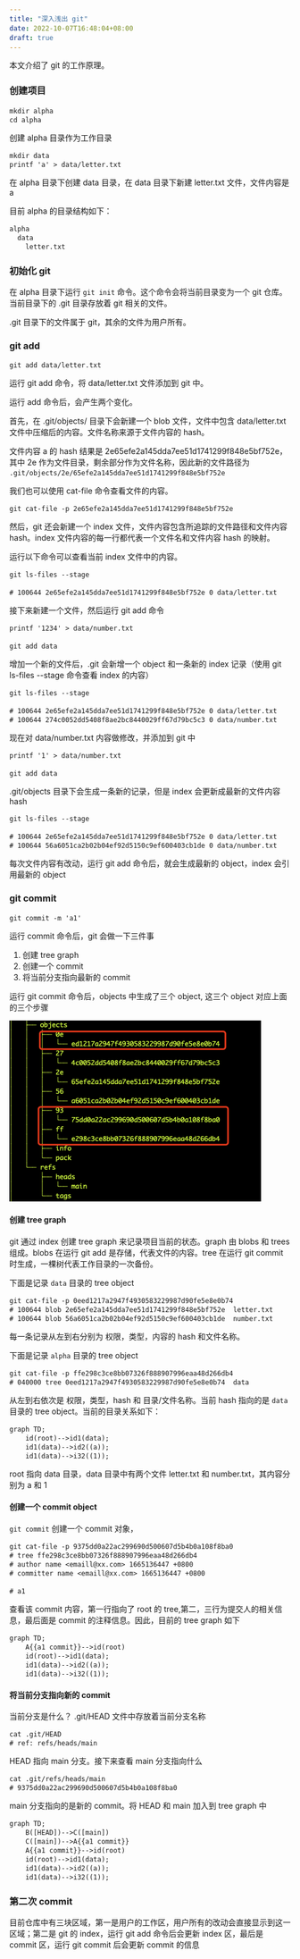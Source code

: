 ```yaml
---
title: "深入浅出 git"
date: 2022-10-07T16:48:04+08:00
draft: true
---
```


本文介绍了 git 的工作原理。

### 创建项目

```shell
mkdir alpha
cd alpha
```

创建 alpha 目录作为工作目录

```shell
mkdir data
printf 'a' > data/letter.txt
```

在 alpha 目录下创建 data 目录，在 data 目录下新建 letter.txt 文件，文件内容是 a

目前 alpha 的目录结构如下：

```shell
alpha
  data
    letter.txt
```

### 初始化 git

在 alpha 目录下运行 `git init` 命令。这个命令会将当前目录变为一个 git 仓库。当前目录下的 .git 目录存放着 git 相关的文件。

.git 目录下的文件属于 git，其余的文件为用户所有。

### git add

```shell
git add data/letter.txt
```

运行 git add 命令，将 data/letter.txt 文件添加到 git 中。

运行 add 命令后，会产生两个变化。

首先，在 .git/objects/ 目录下会新建一个 blob 文件，文件中包含 data/letter.txt 文件中压缩后的内容。文件名称来源于文件内容的 hash。

文件内容 a 的 hash 结果是 2e65efe2a145dda7ee51d1741299f848e5bf752e，其中 2e 作为文件目录，剩余部分作为文件名称，因此新的文件路径为 `.git/objects/2e/65efe2a145dda7ee51d1741299f848e5bf752e`

我们也可以使用 cat-file 命令查看文件的内容。

```shell
git cat-file -p 2e65efe2a145dda7ee51d1741299f848e5bf752e
```

然后，git 还会新建一个 index 文件，文件内容包含所追踪的文件路径和文件内容 hash。index 文件内容的每一行都代表一个文件名和文件内容 hash 的映射。

运行以下命令可以查看当前 index 文件中的内容。

```shell
git ls-files --stage

# 100644 2e65efe2a145dda7ee51d1741299f848e5bf752e 0	data/letter.txt
```

接下来新建一个文件，然后运行 git add 命令

```shell
printf '1234' > data/number.txt

git add data
```

增加一个新的文件后，.git 会新增一个 object 和一条新的 index 记录（使用 git ls-files --stage 命令查看 index 的内容）

```shell
git ls-files --stage

# 100644 2e65efe2a145dda7ee51d1741299f848e5bf752e 0	data/letter.txt
# 100644 274c0052dd5408f8ae2bc8440029ff67d79bc5c3 0	data/number.txt
```

现在对 data/number.txt 内容做修改，并添加到 git 中

```shell
printf '1' > data/number.txt

git add data
```

.git/objects 目录下会生成一条新的记录，但是 index 会更新成最新的文件内容 hash

```shell
git ls-files --stage

# 100644 2e65efe2a145dda7ee51d1741299f848e5bf752e 0	data/letter.txt
# 100644 56a6051ca2b02b04ef92d5150c9ef600403cb1de 0	data/number.txt
```

每次文件内容有改动，运行 git add 命令后，就会生成最新的 object，index 会引用最新的 object

### git commit

```shell
git commit -m 'a1'
```

运行 commit 命令后，git 会做一下三件事
1. 创建 tree graph
2. 创建一个 commit
3. 将当前分支指向最新的 commit

运行 git commit 命令后，objects 中生成了三个 object, 这三个 object 对应上面的三个步骤

![objects](https://raw.githubusercontent.com/fearlessfe/image-bed/main/20221007224402.png)

#### 创建 tree graph

git 通过 index 创建 tree graph 来记录项目当前的状态。graph 由 blobs 和 trees 组成。blobs 在运行 git add 是存储，代表文件的内容。tree 在运行 git commit 时生成，一棵树代表工作目录的一次备份。

下面是记录 `data` 目录的 tree object

```shell
git cat-file -p 0eed1217a2947f4930583229987d90fe5e8e0b74
# 100644 blob 2e65efe2a145dda7ee51d1741299f848e5bf752e	letter.txt
# 100644 blob 56a6051ca2b02b04ef92d5150c9ef600403cb1de	number.txt
```

每一条记录从左到右分别为 权限，类型，内容的 hash 和文件名称。

下面是记录 `alpha` 目录的 tree object

```shell
git cat-file -p ffe298c3ce8bb07326f888907996eaa48d266db4
# 040000 tree 0eed1217a2947f4930583229987d90fe5e8e0b74	data
```

从左到右依次是 权限，类型，hash 和 目录/文件名称。当前 hash 指向的是 `data` 目录的 tree object。当前的目录关系如下：

```mermaid
graph TD;
    id(root)-->id1(data);
    id1(data)-->id2((a));
    id1(data)-->i32((1));
```

root 指向 data 目录，data 目录中有两个文件 letter.txt 和 number.txt，其内容分别为 a 和 1

#### 创建一个 commit object

`git commit` 创建一个 commit 对象，

```shell
git cat-file -p 9375dd0a22ac299690d500607d5b4b0a108f8ba0
# tree ffe298c3ce8bb07326f888907996eaa48d266db4
# author name <emaill@xx.com> 1665136447 +0800
# committer name <emaill@xx.com> 1665136447 +0800

# a1
```

查看该 commit 内容，第一行指向了 root 的 tree,第二，三行为提交人的相关信息，最后面是 commit 的注释信息。因此，目前的 tree graph 如下

```mermaid
graph TD;
    A{{a1 commit}}-->id(root)
    id(root)-->id1(data);
    id1(data)-->id2((a));
    id1(data)-->i32((1));
```

#### 将当前分支指向新的 commit

当前分支是什么？ .git/HEAD 文件中存放着当前分支名称

```shell
cat .git/HEAD
# ref: refs/heads/main
```

HEAD 指向 main 分支。接下来查看 main 分支指向什么

```shell
cat .git/refs/heads/main
# 9375dd0a22ac299690d500607d5b4b0a108f8ba0
```

main 分支指向的是新的 commit。将 HEAD 和 main 加入到 tree graph 中

```mermaid
graph TD;
    B([HEAD])-->C([main])
    C([main])-->A{{a1 commit}}
    A{{a1 commit}}-->id(root)
    id(root)-->id1(data);
    id1(data)-->id2((a));
    id1(data)-->i32((1));
```

### 第二次 commit

目前仓库中有三块区域，第一是用户的工作区，用户所有的改动会直接显示到这一区域；第二是 git 的 index，运行 git add 命令后会更新 index 区，最后是 commit 区，运行 git commit 后会更新 commit 的信息